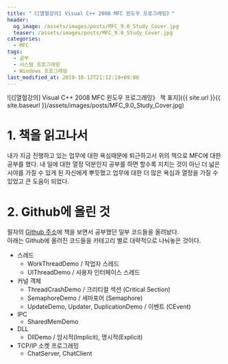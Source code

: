 ```yaml
---
title: "《[열혈강의] Visual C++ 2008 MFC 윈도우 프로그래밍》"
header:
  og_image: /assets/images/posts/MFC_9.0_Study_Cover.jpg
  teaser: /assets/images/posts/MFC_9.0_Study_Cover.jpg
categories:
  - MFC
tags:
  - 공부
  - 시스템 프로그래밍
  - Windows 프로그래밍
last_modified_at: 2019-10-12T21:12:19+09:00
---
```


![《[열혈강의] Visual C++ 2008 MFC 윈도우 프로그래밍》 책 표지]({{ site.url }}{{ site.baseurl }}/assets/images/posts/MFC_9.0_Study_Cover.jpg)

# 1. 책을 읽고나서
내가 지금 진행하고 있는 업무에 대한 욕심때문에 퇴근하고서 위의 책으로 MFC에 대한 공부를 했다. 내 일에 대한 열정 덕분인지 공부를 하면 할수록 지치는 것이 아닌 더 넓은 시야를 가질 수 있게 된 자신에게 뿌듯했고 업무에 대한 더 많은 욕심과 열정을 가질 수 있었고 큰 도움이 되었다. <br/>

# 2. Github에 올린 것
필자의 [Github 주소](https://github.com/SharkBSJ/MFC_9.0_Study)에 책을 보면서 공부했던 일부 코드들을 올려놨다.<br/>
아래는 Github에 올려진 코드들을 카테고리 별로 대략적으로 나눠놓은 것이다. <br/>
* 스레드
	* WorkThreadDemo / 작업자 스레드
	* UIThreadDemo / 사용자 인터페이스 스레드
* 커널 객체
	* ThreadCrashDemo / 크리티컬 섹션 (Critical Section)
	* SemaphoreDemo / 세마포어 (Semaphore)
	* UpdateDemo, Updater, DuplicationDemo / 이벤트 (CEvent)
* IPC
	* SharedMemDemo
* DLL
	* DllDemo / 암시적(Implicit), 명시적(Explicit)
* TCP/IP 소켓 프로그래밍
	* ChatServer, ChatClient